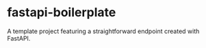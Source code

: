 # fastapi-boilerplate
A template project featuring a straightforward endpoint created with FastAPI.
